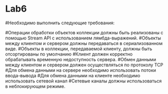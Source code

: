 # Lab6
#Необходимо выполнить следующие требования:

#Операции обработки объектов коллекции должны быть реализованы с помощью Stream API с использованием лямбда-выражений.
#Объекты между клиентом и сервером должны передаваться в сериализованном виде.
#Объекты в коллекции, передаваемой клиенту, должны быть отсортированы по умолчанию
#Клиент должен корректно обрабатывать временную недоступность сервера.
#Обмен данными между клиентом и сервером должен осуществляться по протоколу TCP
#Для обмена данными на сервере необходимо использовать потоки ввода-вывода
#Для обмена данными на клиенте необходимо использовать сетевой канал
#Сетевые каналы должны использоваться в неблокирующем режиме.
